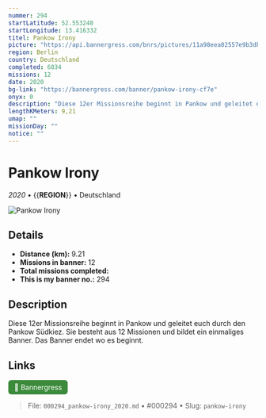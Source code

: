 ```yaml
---
nummer: 294
startLatitude: 52.553248
startLongitude: 13.416332
titel: Pankow Irony
picture: "https://api.bannergress.com/bnrs/pictures/11a98eea02557e9b3dba0cb5e73d42d3"
region: Berlin
country: Deutschland
completed: 6834
missions: 12
date: 2020
bg-link: "https://bannergress.com/banner/pankow-irony-cf7e"
onyx: 0
description: "Diese 12er Missionsreihe beginnt in Pankow und geleitet euch durch den Pankow Südkiez. Sie besteht aus 12 Missionen und bildet ein einmaliges Banner. Das Banner endet wo es beginnt."
lengthKMeters: 9,21
umap: ""
missionDay: ""
notice: ""
---
```

# Pankow Irony

*2020* • {{__REGION__}} • Deutschland

![Pankow Irony](https://api.bannergress.com/bnrs/pictures/11a98eea02557e9b3dba0cb5e73d42d3)



## Details
- **Distance (km):** 9.21
- **Missions in banner:** 12
- **Total missions completed:** 
- **This is my banner no.:** 294



## Description
Diese 12er Missionsreihe beginnt in Pankow und geleitet euch durch den Pankow Südkiez. Sie besteht aus 12 Missionen und bildet ein einmaliges Banner. Das Banner endet wo es beginnt.



## Links
<a href="https://bannergress.com/banner/pankow-irony-cf7e" target="_blank" style="display:inline-block;margin-right:8px;padding:6px 12px;background:#3c8b3c;color:#fff;text-decoration:none;border-radius:6px;">🔗 Bannergress</a>



> File: `000294_pankow-irony_2020.md` • #000294 • Slug: `pankow-irony`
